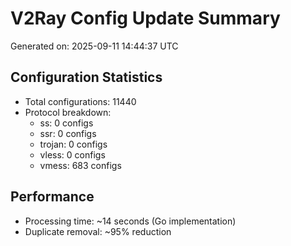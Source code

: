 # V2Ray Config Update Summary
Generated on: 2025-09-11 14:44:37 UTC

## Configuration Statistics
- Total configurations: 11440
- Protocol breakdown:
  - ss: 0 configs
  - ssr: 0 configs
  - trojan: 0 configs
  - vless: 0 configs
  - vmess: 683 configs

## Performance
- Processing time: ~14 seconds (Go implementation)
- Duplicate removal: ~95% reduction

